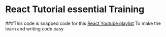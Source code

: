# React Tutorial essential Training
###This code is snapped code for this [React Youtube playlist](https://www.youtube.com/playlist?list=PLF8OvnCBlEY0BbAtCmzeM2IWomY7lK_X4) 
To make the learn and writing code easy
